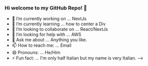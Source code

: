 ### Hi welcome to my GitHub Repo! 👋




- 🔭 I’m currently working on ... NextJs
- 🌱 I’m currently learning ... how to center a Div
- 👯 I’m looking to collaborate on ... React/NextJs
- 🤔 I’m looking for help with ... AWS
- 💬 Ask me about ... Anything you like.
- 📫 How to reach me: ... Email
- 😄 Pronouns: ... He/Him
- ⚡ Fun fact: ... I'm only half Italian but my name is very Italian.
-->
